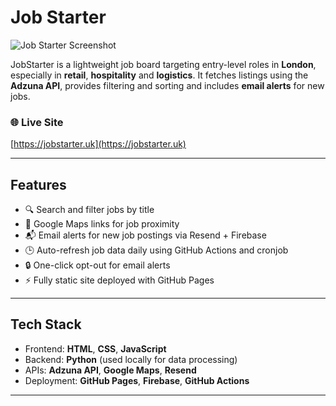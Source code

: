 # Job Starter

![Job Starter Screenshot](https://i.imgur.com/Uxiul9b.png)

JobStarter is a lightweight job board targeting entry-level roles in **London**, especially in **retail**, **hospitality** and **logistics**. It fetches listings using the **Adzuna API**, provides filtering and sorting and includes **email alerts** for new jobs.

### 🌐 Live Site
[https://jobstarter.uk](https://jobstarter.uk)

---

## Features

- 🔍 Search and filter jobs by title
- 📍 Google Maps links for job proximity
- 📬 Email alerts for new job postings via Resend + Firebase
- 🕒 Auto-refresh job data daily using GitHub Actions and cronjob
- 🔒 One-click opt-out for email alerts
- ⚡ Fully static site deployed with GitHub Pages

---

## Tech Stack

- Frontend: **HTML**, **CSS**, **JavaScript**
- Backend: **Python** (used locally for data processing)
- APIs: **Adzuna API**, **Google Maps**, **Resend**
- Deployment: **GitHub Pages**, **Firebase**, **GitHub Actions**

---
